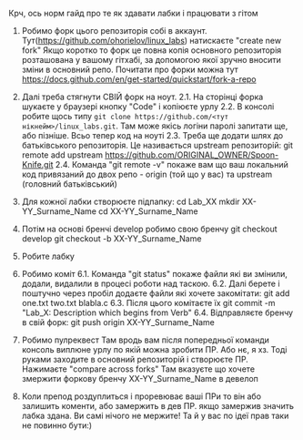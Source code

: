 Крч, ось норм гайд про те як здавати лабки і працювати з гітом

1. Робимо форк цього репозиторія собі в аккаунт. Тут(https://github.com/ohorielov/linux_labs) натискаєте "create new fork"
Якщо коротко то форк це повна копія основного репозиторія розташована у вашому гітхабі, за допомогою якої зручно вносити зміни в основний репо. Почитати про форки можна тут https://docs.github.com/en/get-started/quickstart/fork-a-repo

2. Далі треба стягнути СВІЙ форк на ноут. 
    2.1. На сторінці форка шукаєте у браузері кнопку "Code" і копіюєте урлу
    2.2. В консолі робите щось типу `git clone https://github.com/<тут нікнейм>/linux_labs.git`. Там може якісь логіни паролі запитати ще, або пізніше. Всьо тепер код на ноуті
    2.3. Треба ще додати шлях до батьківського репозиторія. Це називається upstream репозиторій:
        git remote add upstream https://github.com/ORIGINAL_OWNER/Spoon-Knife.git
    2.4. Команда "git remote -v" покаже вам що ваш локальний код привязаний до двох репо - origin (той що у вас) та upstream (головний батьківський)

3. Для кожної лабки створюєте підпапку: 
    cd Lab_XX
    mkdir XX-YY_Surname_Name
    cd XX-YY_Surname_Name

4. Потім на основі бренчі develop робимо свою бренчу
    git checkout develop
    git checkout -b XX-YY_Surname_Name

5. Робите лабку

6. Робимо коміт
    6.1. Команда "git status" покаже файли які ви змінили, додали, видалили в процесі роботи над таскою. 
    6.2. Далі берете і поштучно через пробіл додаєте файли які хочете закомітати:
        git add one.txt two.txt blabla.c
    6.3. Після цього комітаєте їх
        git commit -m "Lab_X: Description which begins from Verb"
    6.4. Відправляєте бренчу в свій форк:
        git push origin XX-YY_Surname_Name

7. Робимо пулреквест
    Там вродь вам після попередньої команди консоль виплюне урлу по якій можна зробити ПР. Або нє, я хз. Тоді руками заходите в основний репозиторій і створюєте ПР. Нажимаєте "compare across forks" Там вказуєте що хочете змержити форкову бренчу XX-YY_Surname_Name в девелоп

8. Коли препод роздуплиться і проревюває ваші ПРи то він або залишить коменти, або замержить в дев ПР. якщо замержив значить лабка здана. Ви самі нічого не мержите! Та й у вас по ідеї прав таки не повинно бути:)
